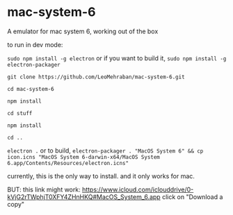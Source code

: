 # mac-system-6

A emulator for mac system 6, working out of the box 

to run in dev mode:

`sudo npm install -g electron` or if you want to build it, `sudo npm install -g electron-packager`

`git clone https://github.com/LeoMehraban/mac-system-6.git`

`cd mac-system-6`

`npm install`

`cd stuff`

`npm install`

`cd ..`

`electron .` or to build, `electron-packager . "MacOS System 6" && cp icon.icns "MacOS System 6-darwin-x64/MacOS System 6.app/Contents/Resources/electron.icns"`

currently, this is the only way to install. and it only works for mac.

BUT: this link might work: https://www.icloud.com/iclouddrive/0-kVjG2rTWphjT0XFY4ZHnHKQ#MacOS_System_6.app
click on "Download a copy"

